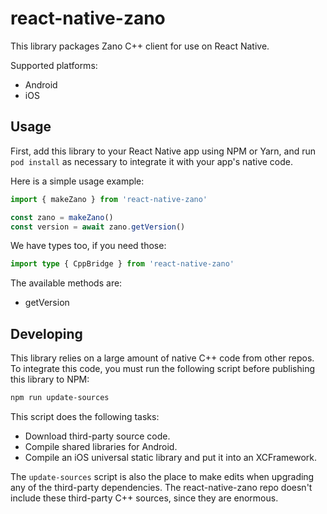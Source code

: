 # react-native-zano

This library packages Zano C++ client for use on React Native.

Supported platforms:

- Android
- iOS

## Usage

First, add this library to your React Native app using NPM or Yarn, and run `pod install` as necessary to integrate it with your app's native code.

Here is a simple usage example:

```js
import { makeZano } from 'react-native-zano'

const zano = makeZano()
const version = await zano.getVersion()
```

We have types too, if you need those:

```ts
import type { CppBridge } from 'react-native-zano'
```

The available methods are:

- getVersion

## Developing

This library relies on a large amount of native C++ code from other repos. To integrate this code, you must run the following script before publishing this library to NPM:

```sh
npm run update-sources
```

This script does the following tasks:

- Download third-party source code.
- Compile shared libraries for Android.
- Compile an iOS universal static library and put it into an XCFramework.

The `update-sources` script is also the place to make edits when upgrading any of the third-party dependencies. The react-native-zano repo doesn't include these third-party C++ sources, since they are enormous.
